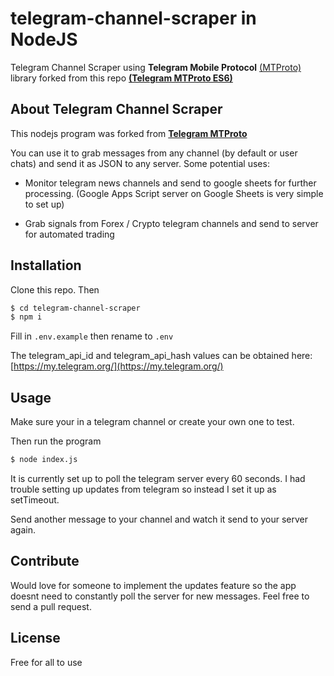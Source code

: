 # telegram-channel-scraper in NodeJS


Telegram Channel Scraper using **Telegram Mobile Protocol** [(MTProto)](https://core.telegram.org/mtproto) library forked from this repo **[(Telegram MTProto ES6)](https://github.com/zerobias/telegram-mtproto)**

## About Telegram Channel Scraper

This nodejs program was forked from **[Telegram MTProto](https://github.com/zerobias/telegram-mtproto)**

You can use it to grab messages from any channel (by default or user chats) and send it as JSON to any server. Some potential uses:

 - Monitor telegram news channels and send to google sheets for further processing. (Google Apps Script server on Google Sheets is very simple to set up)

 - Grab signals from Forex / Crypto telegram channels and send to server for automated trading



## Installation

Clone this repo. Then 
```bash 
$ cd telegram-channel-scraper
$ npm i
```

Fill in `.env.example` then rename to `.env` 
 
The telegram_api_id and telegram_api_hash values can be obtained here: [https://my.telegram.org/](https://my.telegram.org/)


## Usage


Make sure your in a telegram channel or create your own one to test.

Then run the program
```bash 
$ node index.js
```

It is currently set up to poll the telegram server every 60 seconds. I had trouble setting up updates from telegram so instead I set it up as setTimeout. 

Send another message to your channel and watch it send to your server again.

## Contribute
Would love for someone to implement the updates feature so the app doesnt need to constantly poll the server for new messages. Feel free to send a pull request.

## License

Free for all to use